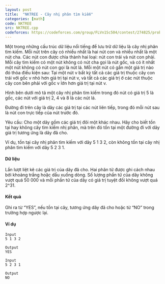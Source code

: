 ```yaml
---
layout: post
title:  "NKTREE - Cây nhị phân tìm kiếm"
categories: [math]
code: NKTREE
src: NKTREE.cpp
codeforces: https://codeforces.com/group/FLVn1Sc504/contest/274825/problem/Z
---
```




  


Một trong những cấu trúc dữ liệu nổi tiếng để lưu trữ dữ liệu là cây nhị phân tìm kiếm. Mỗi nút trên cây có nhiều nhất là hai nút con và nhiều nhất là một nút cha. Các nút con được chia thành hai loại: nút con trái và nút con phải. Mỗi cây tìm kiếm có một nút không có nút cha gọi là nút gốc, và có ít nhất một nút không có nút con gọi là nút lá. Mỗi một nút có gắn một giá trị nào đó thỏa điều kiện sau: Tại một nút v bất kỳ tất cả các giá trị thuộc cây con trái với gốc v nhỏ hơn giá trị tại nút v, và tất cả các giá trị ở các nút thuộc cây con bên phải với gốc v lớn hơn giá trị tại nút v.

Hình bên dưới mô tả một cây nhị phân tìm kiếm trong đó nút có giá trị 5 là gốc, các nút với giá trị 2, 4 và 8 là các nút lá.

Đường đi trên cây là dãy các giá trị tại các nút liên tiếp, trong đó mỗi nút sau là nút con trực tiếp của nút trước đó.

Yêu cầu: Cho một dãy gồm các giá trị đôi một khác nhau. Hãy cho biết tồn tại hay không cây tìm kiếm nhị phân, mà trên đó tồn tại một đường đi với dãy giá trị tương ứng là dãy đã cho.

Ví dụ, tồn tại cây nhị phân tìm kiếm với dãy 5 1 3 2, còn không tồn tại cây nhị phân tìm kiếm với dãy 5 2 3 1.

#### Dữ liệu

Lần lượt liệt kê các giá trị của dãy đã cho. Hai phân tử được ghi cách nhau bởi khoảng trắng hoặc dấu xuống dòng. Số lượng phần tử của dãy không vượt quá 50 000 và mỗi phần tử của dãy có giá trị tuyệt đối không vượt quá 2^31.

#### Kết quả

Ghi ra từ “YES”, nếu tồn tại cây, tương ứng dãy đã cho hoặc từ “NO” trong trường hợp ngược lại.

#### Ví dụ

```
Input
5 1 3 2	

Output
YES

Input
5 2 3 1	

Output
NO
```

<!--more-->

